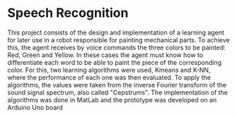 # Speech Recognition

This project consists of the design and implementation of a learning agent for later use in a robot responsible for painting mechanical parts. To achieve this, the agent receives by voice commands the three colors to be painted: Red, Green and Yellow. In these cases the agent must know how to differentiate each word to be able to paint the piece of the corresponding color. For this, two learning algorithms were used, Kmeans and K-NN, where the performance of each one was then evaluated. To apply the algorithms, the values were taken from the inverse Fourier transform of the sound signal spectrum, also called "Cepstrums". The implementation of the algorithms was done in MatLab and the prototype was developed on an Arduino Uno board

